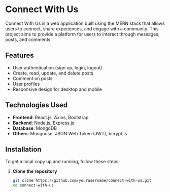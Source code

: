 # Connect With Us

Connect With Us is a web application built using the MERN stack that allows users to connect, share experiences, and engage with a community. This project aims to provide a platform for users to interact through messages, posts, and comments.



## Features

- User authentication (sign up, login, logout)
- Create, read, update, and delete posts
- Comment on posts
- User profiles
- Responsive design for desktop and mobile

## Technologies Used

- **Frontend**: React.js, Axios, Bootstrap
- **Backend**: Node.js, Express.js
- **Database**: MongoDB
- **Others**: Mongoose, JSON Web Token (JWT), bcrypt.js

## Installation

To get a local copy up and running, follow these steps:

1. **Clone the repository**
   ```bash
   git clone https://github.com/yourusername/connect-with-us.git
   cd connect-with-us
